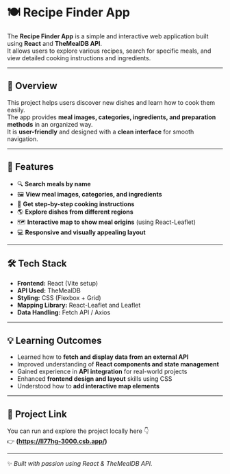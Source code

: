 # 🍽️ **Recipe Finder App**

The **Recipe Finder App** is a simple and interactive web application built using **React** and **TheMealDB API**.  
It allows users to explore various recipes, search for specific meals, and view detailed cooking instructions and ingredients.

---

## 🌟 **Overview**

This project helps users discover new dishes and learn how to cook them easily.  
The app provides **meal images, categories, ingredients, and preparation methods** in an organized way.  
It is **user-friendly** and designed with a **clean interface** for smooth navigation.

---

## 🚀 **Features**

- 🔍 **Search meals by name**  
- 🖼️ **View meal images, categories, and ingredients**  
- 📖 **Get step-by-step cooking instructions**  
- 🌎 **Explore dishes from different regions**  
- 🗺️ **Interactive map to show meal origins** (using React-Leaflet)  
- 💻 **Responsive and visually appealing layout**

---

## 🛠️ **Tech Stack**

- **Frontend:** React (Vite setup)  
- **API Used:** TheMealDB  
- **Styling:** CSS (Flexbox + Grid)  
- **Mapping Library:** React-Leaflet and Leaflet  
- **Data Handling:** Fetch API / Axios  

---

## 💡 **Learning Outcomes**

- Learned how to **fetch and display data from an external API**  
- Improved understanding of **React components and state management**  
- Gained experience in **API integration** for real-world projects  
- Enhanced **frontend design and layout** skills using CSS  
- Understood how to **add interactive map elements**

---

## 📍 **Project Link**

You can run and explore the project locally here 👇  
👉 **(https://ll77hg-3000.csb.app/)**  

---

✨ *Built with passion using React & TheMealDB API.*
